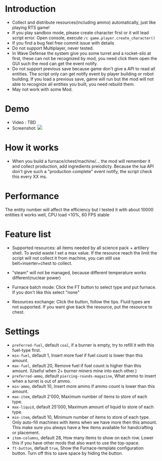 # Introduction
* Collect and distribute resources(including ammo) automatically, just like playing RTS game! 
* If you play sandbox mode, please create character first or it will lead script error. Open console, execute `/c game.player.create_character()`
* If you find a bug feel free commit issue with details
* Do not support Multiplayer, never tested.
* In Wave Defense the system give you some turret and a rocket-silo at first, these can not be recognized by mod, you need click them open the GUI such the mod can get the event notify.
* Do not support previous save because game don't give a API to read all entities. The script only can get notify event by player building or robot building. If you load a previous save, game will run but the mod will not able to recognize all entities you built, you need rebuild them.
* May not work with some Mod.

# Demo
* Video : TBD
* Screenshot: ![](https://github.com/njikmf/Factorio_auto_resource/blob/master/Capture.PNG)

# How it works
* When you build a furnace/chest/machine/... the mod will remember it and collect production, add ingredients preiodicty. Because the lua API don't give such a "production complete" event notify, the script check this every XX ms.

# Performance
The entity number will affect the efficiency but I tested it with about 10000 entities it works well, CPU load <10%, 60 FPS stable

# Feature list
* Supported resources: all items needed by all science pack + artillery shell. To avoid waste I set a max value. If the resource reach the limit the script will not collect it from machine, you can still use belt+inserter+chest to collect.

* "steam" will not be managed, because different temperature works different(nuclear power)

* Furnace batch mode: Click the FT button to select type and put furnace. If you don't like this select "none"

* Resources exchange: Click the button, follow the tips. Fluid types are not supported. If you want give back the resource, put the resource to chest.

# Settings

* `preferred-fuel`, default `coal`, if a burner is empty, try to refill it with this fuel-type first.
* `min-fuel`, default 1, Insert more fuel if fuel count is lower than this amount.
* `max-fuel`, default 20, Remove fuel if fuel count is higher than this amount. (Useful when 2+ burner miners mine into each other.)
* `preferred-ammo`, default `piercing-rounds-magazine`, What ammo to insert when a turret is out of ammo.
* `min-ammo`, default 10, Insert more ammo if ammo count is lower than this amount.
* `max-item`, default 2'000, Maximum number of items to store of each type.
* `max-liquid`, default 25'000, Maximum amount of liquid to store of each type.
* `min-item`, default 10, Minimum number of items to store of each type. Only auto-fill machines with items when we have more then this amount. This make sure you always have a few items available for handcrafting or placement.
* `item-columns`, default 28, How many items to show on each row. Lower this if you have other mods that also want to use the top-space.
* `ft-button`, default `true`, Show the Furnace-template configuration button. Turn off this to save space by hiding the button.
